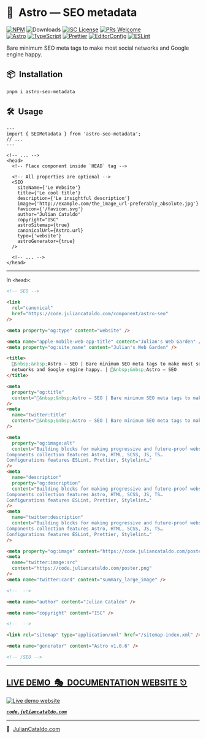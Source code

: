 # 🚀  Astro — SEO metadata

[![NPM](https://img.shields.io/npm/v/astro-seo-metadata)](https://www.npmjs.com/package/astro-seo-metadata)
![Downloads](https://img.shields.io/npm/dt/astro-seo-metadata.svg)
[![ISC License](https://img.shields.io/npm/l/astro-seo-metadata)](https://github.com/JulianCataldo/web-garden/blob/develop/LICENSE)
[![PRs Welcome](https://img.shields.io/badge/PRs-welcome-brightgreen.svg)](https://makeapullrequest.com)  
[![Astro](https://img.shields.io/badge/Astro-333333.svg?logo=astro)](https://astro.build)
[![TypeScript](https://img.shields.io/badge/TypeScript-333333.svg?logo=typescript)](http://www.typescriptlang.org/)
[![Prettier](https://img.shields.io/badge/Prettier-333333.svg?logo=prettier)](https://prettier.io)
[![EditorConfig](https://img.shields.io/badge/EditorConfig-333333.svg?logo=editorconfig)](https://editorconfig.org)
[![ESLint](https://img.shields.io/badge/ESLint-3A33D1?logo=eslint)](https://eslint.org)

Bare minimum SEO meta tags to make most social networks and Google engine happy.

## 📦  Installation

```sh
pnpm i astro-seo-metadata
```

## 🛠  Usage

```astro
---
import { SEOMetadata } from 'astro-seo-metadata';
// ...
---
```

```astro
<!-- ... -->
<head>
  <!-- Place component inside `HEAD` tag -->

  <!-- All properties are optional -->
  <SEO
    siteName={'Le Website'}
    title={'Le cool title'}
    description={'Le insightful description'}
    image={'http://example.com/the_image_url-preferably_absolute.jpg'}
    favicon={'/favicon.svg'}
    author="Julian Cataldo"
    copyright="ISC"
    astroSitemap={true}
    canonicalUrl={Astro.url}
    type={'website'}
    astroGenerator={true}
  />

  <!-- ... -->
</head>
```

---

In `<head>`:

```html
<!-- SEO -->

<link
  rel="canonical"
  href="https://code.juliancataldo.com/component/astro-seo"
/>

<meta property="og:type" content="website" />

<meta name="apple-mobile-web-app-title" content="Julian's Web Garden" />
<meta property="og:site_name" content="Julian's Web Garden" />

<title>
  🚀&nbsp;&nbsp;Astro — SEO | Bare minimum SEO meta tags to make most social
  networks and Google engine happy. | 🚀&nbsp;&nbsp;Astro — SEO
</title>

<meta
  property="og:title"
  content="🚀&nbsp;&nbsp;Astro — SEO | Bare minimum SEO meta tags to make most social networks and Google engine happy. | 🚀&nbsp;&nbsp;Astro — SEO"
/>
<meta
  name="twitter:title"
  content="🚀&nbsp;&nbsp;Astro — SEO | Bare minimum SEO meta tags to make most social networks and Google engine happy. | 🚀&nbsp;&nbsp;Astro — SEO"
/>

<meta
  property="og:image:alt"
  content="Building blocks for making progressive and future-proof websites.
Components collection features Astro, HTML, SCSS, JS, TS…
Configurations features ESLint, Prettier, Stylelint…"
/>
<meta
  name="description"
  property="og:description"
  content="Building blocks for making progressive and future-proof websites.
Components collection features Astro, HTML, SCSS, JS, TS…
Configurations features ESLint, Prettier, Stylelint…"
/>
<meta
  name="twitter:description"
  content="Building blocks for making progressive and future-proof websites.
Components collection features Astro, HTML, SCSS, JS, TS…
Configurations features ESLint, Prettier, Stylelint…"
/>

<meta property="og:image" content="https://code.juliancataldo.com/poster.png" />
<meta
  name="twitter:image:src"
  content="https://code.juliancataldo.com/poster.png"
/>
<meta name="twitter:card" content="summary_large_image" />

<!--  -->

<meta name="author" content="Julian Cataldo" />

<meta name="copyright" content="ISC" />

<!--  -->

<link rel="sitemap" type="application/xml" href="/sitemap-index.xml" />

<meta name="generator" content="Astro v1.0.6" />

<!-- /SEO -->
```

<div class="git-footer">

---

## [LIVE DEMO  🎭  DOCUMENTATION WEBSITE ⎋](https://code.juliancataldo.com/)

[![Live demo website](https://code.juliancataldo.com/poster.png)](https://code.juliancataldo.com)

**_[`code.juliancataldo.com`](https://code.juliancataldo.com/)_**

---

🔗  [JulianCataldo.com](https://www.juliancataldo.com/)

</div>
